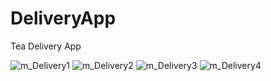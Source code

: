 # DeliveryApp
Tea Delivery App

![m_Delivery1](https://user-images.githubusercontent.com/60262104/168302074-d4885097-e09b-44c1-a62f-0ce88e1f2b3c.png)
![m_Delivery2](https://user-images.githubusercontent.com/60262104/168302092-2e38f382-db0c-40ac-8439-23f2053764c7.png)
![m_Delivery3](https://user-images.githubusercontent.com/60262104/168302110-6ce1b3ca-8733-4052-b1a5-d71c1e88083f.png)
![m_Delivery4](https://user-images.githubusercontent.com/60262104/168302120-44de6e38-f42a-44ce-b283-6dbd226f832c.png)
